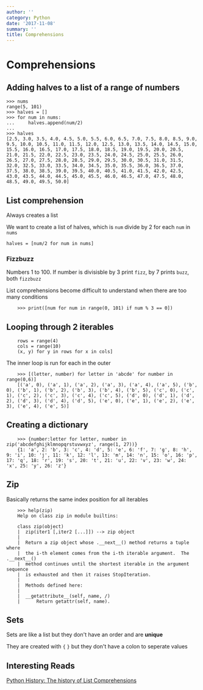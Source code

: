 ```yaml
---
author: ''
category: Python
date: '2017-11-08'
summary: ''
title: Comprehensions
---
```

# Comprehensions

## Adding halves to a list of a range of numbers

    >>> nums
    range(5, 101)
    >>> halves = []
    >>> for num in nums:
    ...     halves.append(num/2)
    ...
    >>> halves
    [2.5, 3.0, 3.5, 4.0, 4.5, 5.0, 5.5, 6.0, 6.5, 7.0, 7.5, 8.0, 8.5, 9.0, 9.5, 10.0, 10.5, 11.0, 11.5, 12.0, 12.5, 13.0, 13.5, 14.0, 14.5, 15.0, 15.5, 16.0, 16.5, 17.0, 17.5, 18.0, 18.5, 19.0, 19.5, 20.0, 20.5, 21.0, 21.5, 22.0, 22.5, 23.0, 23.5, 24.0, 24.5, 25.0, 25.5, 26.0, 26.5, 27.0, 27.5, 28.0, 28.5, 29.0, 29.5, 30.0, 30.5, 31.0, 31.5, 32.0, 32.5, 33.0, 33.5, 34.0, 34.5, 35.0, 35.5, 36.0, 36.5, 37.0, 37.5, 38.0, 38.5, 39.0, 39.5, 40.0, 40.5, 41.0, 41.5, 42.0, 42.5, 43.0, 43.5, 44.0, 44.5, 45.0, 45.5, 46.0, 46.5, 47.0, 47.5, 48.0, 48.5, 49.0, 49.5, 50.0]


## List comprehension

Always creates a list

We want to create a list of halves, which is `num` divide by 2 for each `num` in `nums`

    halves = [num/2 for num in nums]

### Fizzbuzz

Numbers 1 to 100. If number is divisisble by 3 print `fizz`, by 7 prints `buzz`, both `fizzbuzz`

List comprehensions become difficult to understand when there are too many conditions

        >>> print([num for num in range(0, 101) if num % 3 == 0])

## Looping through 2 iterables

        rows = range(4)
        cols = range(10)
        (x, y) for y in rows for x in cols]

The inner loop is run for each in the outer

        >>> [(letter, number) for letter in 'abcde' for number in range(0,6)]
        [('a', 0), ('a', 1), ('a', 2), ('a', 3), ('a', 4), ('a', 5), ('b', 0), ('b', 1), ('b', 2), ('b', 3), ('b', 4), ('b', 5), ('c', 0), ('c', 1), ('c', 2), ('c', 3), ('c', 4), ('c', 5), ('d', 0), ('d', 1), ('d', 2), ('d', 3), ('d', 4), ('d', 5), ('e', 0), ('e', 1), ('e', 2), ('e', 3), ('e', 4), ('e', 5)]

## Creating a dictionary

        >>> {number:letter for letter, number in zip('abcdefghijklmnopqrstuvwxyz', range(1, 27))}
        {1: 'a', 2: 'b', 3: 'c', 4: 'd', 5: 'e', 6: 'f', 7: 'g', 8: 'h', 9: 'i', 10: 'j', 11: 'k', 12: 'l', 13: 'm', 14: 'n', 15: 'o', 16: 'p', 17: 'q', 18: 'r', 19: 's', 20: 't', 21: 'u', 22: 'v', 23: 'w', 24: 'x', 25: 'y', 26: 'z'}

## Zip

Basically returns the same index position for all iterables

        >>> help(zip)
        Help on class zip in module builtins:

        class zip(object)
        |  zip(iter1 [,iter2 [...]]) --> zip object
        |
        |  Return a zip object whose .__next__() method returns a tuple where
        |  the i-th element comes from the i-th iterable argument.  The .__next__()
        |  method continues until the shortest iterable in the argument sequence
        |  is exhausted and then it raises StopIteration.
        |
        |  Methods defined here:
        |
        |  __getattribute__(self, name, /)
        |      Return getattr(self, name).

## Sets

Sets are like a list but they don't have an order and are **unique**

They are created with `{` `}` but they don't have a colon to seperate values

## Interesting Reads

[Python History: The history of List Comprehensions](http://python-history.blogspot.co.za/2010/06/from-list-comprehensions-to-generator.html)
